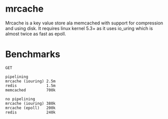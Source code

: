 # mrcache
Mrcache is a key value store ala memcached with support for compression and using disk.  It requires linux kernel 5.3+ as it uses io_uring which is almost twice as fast as epoll.

# Benchmarks

```
GET

pipelining
mrcache (iouring) 2.5m
redis             1.5m
memcached         700k

no pipelining
mrcache (iouring) 380k
mrcache (epoll)   200k
redis             240k

```
